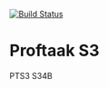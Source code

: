 [![Build Status](https://travis-ci.org/juleskreutzer/PTS3.svg?branch=master)](https://travis-ci.org/juleskreutzer/PTS3)
# Proftaak S3
PTS3 S34B
